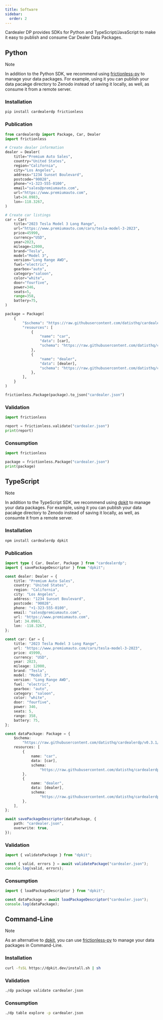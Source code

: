 ```yaml
---
title: Software
sidebar:
  order: 2
---
```


Cardealer DP provides SDKs for Python and TypeScript/JavaScript to make it easy to publish and consume Car Dealer Data Packages.

## Python

> [!NOTE]
> In addition to the Python SDK, we recommend using [frictionless-py](https://framework.frictionlessdata.io/) to manage your data packages. For example, using it you can publish your data pacakge directory to Zenodo instead of saving it locally, as well, as consume it from a remote server.

### Installation

```bash
pip install cardealerdp frictionless
```

### Publication

```python
from cardealerdp import Package, Car, Dealer
import frictionless

# Create dealer information
dealer = Dealer(
    title="Premium Auto Sales",
    country="United States",
    region="California",
    city="Los Angeles",
    address="1234 Sunset Boulevard",
    postcode="90028",
    phone="+1-323-555-0100",
    email="sales@premiumauto.com",
    url="https://www.premiumauto.com",
    lat=34.0983,
    lon=-118.3267,
)

# Create car listings
car = Car(
    title="2023 Tesla Model 3 Long Range",
    url="https://www.premiumauto.com/cars/tesla-model-3-2023",
    price=45990,
    currency="USD",
    year=2023,
    mileage=12000,
    brand="Tesla",
    model="Model 3",
    version="Long Range AWD",
    fuel="electric",
    gearbox="auto",
    category="saloon",
    color="white",
    door="fourfive",
    power=346,
    seats=5,
    range=358,
    battery=75,
)

package = Package(
    {
        "$schema": "https://raw.githubusercontent.com/datisthq/cardealerdp/v0.3.1/extension/profile.json",
        "resources": [
            {
                "name": "car",
                "data": [car],
                "schema": "https://raw.githubusercontent.com/datisthq/cardealerdp/v0.3.1/extension/schemas/car.json",
            },
            {
                "name": "dealer",
                "data": [dealer],
                "schema": "https://raw.githubusercontent.com/datisthq/cardealerdp/v0.3.1/extension/schemas/dealer.json",
            },
        ],
    }
)

frictionless.Package(package).to_json("cardealer.json")
```

### Validation

```python
import frictionless

report = frictionless.validate("cardealer.json")
print(report)
```

### Consumption

```python
import frictionless

package = frictionless.Package("cardealer.json")
print(package)
```

## TypeScript

> [!NOTE]
> In addition to the TypeScript SDK, we recommend using [dpkit](https://dpkit.dev/) to manage your data packages. For example, using it you can publish your data pacakge directory to Zenodo instead of saving it locally, as well, as consumte it from a remote server.

### Installation

```bash
npm install cardealerdp dpkit
```

### Publication

```typescript
import type { Car, Dealer, Package } from "cardealerdp";
import { savePackageDescriptor } from "dpkit";

const dealer: Dealer = {
	title: "Premium Auto Sales",
	country: "United States",
	region: "California",
	city: "Los Angeles",
	address: "1234 Sunset Boulevard",
	postcode: "90028",
	phone: "+1-323-555-0100",
	email: "sales@premiumauto.com",
	url: "https://www.premiumauto.com",
	lat: 34.0983,
	lon: -118.3267,
};

const car: Car = {
	title: "2023 Tesla Model 3 Long Range",
	url: "https://www.premiumauto.com/cars/tesla-model-3-2023",
	price: 45990,
	currency: "USD",
	year: 2023,
	mileage: 12000,
	brand: "Tesla",
	model: "Model 3",
	version: "Long Range AWD",
	fuel: "electric",
	gearbox: "auto",
	category: "saloon",
	color: "white",
	door: "fourfive",
	power: 346,
	seats: 5,
	range: 358,
	battery: 75,
};

const dataPackage: Package = {
	$schema:
		"https://raw.githubusercontent.com/datisthq/cardealerdp/v0.3.1/extension/profile.json",
	resources: [
		{
			name: "car",
			data: [car],
			schema:
				"https://raw.githubusercontent.com/datisthq/cardealerdp/v0.3.1/extension/schemas/car.json",
		},
		{
			name: "dealer",
			data: [dealer],
			schema:
				"https://raw.githubusercontent.com/datisthq/cardealerdp/v0.3.1/extension/schemas/dealer.json",
		},
	],
};

await savePackageDescriptor(dataPackage, {
	path: "cardealer.json",
	overwrite: true,
});
```

### Validation

```typescript
import { validatePackage } from "dpkit";

const { valid, errors } = await validatePackage("cardealer.json");
console.log(valid, errors);
```

### Consumption

```typescript
import { loadPackageDescriptor } from "dpkit";

const dataPackage = await loadPackageDescriptor("cardealer.json");
console.log(dataPackage);
```

## Command-Line

> [!NOTE]
> As an alternative to [dpkit](https://dpkit.dev/), you can use [frictionless-py](https://framework.frictionlessdata.io/) to manage your data packages in Command-Line.

### Installation

```bash
curl -fsSL https://dpkit.dev/install.sh | sh
```


### Validation

```bash
./dp package validate cardealer.json
```

### Consumption

```bash
./dp table explore -p cardealer.json
```
